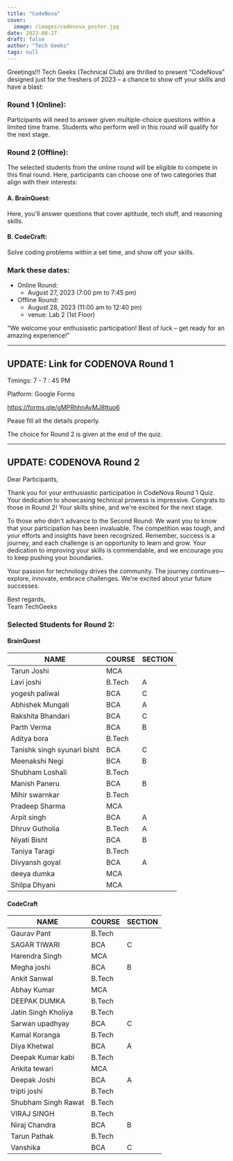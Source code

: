 ```yaml
---
title: "CodeNova"
cover:
  image: /images/codenova_poster.jpg
date: 2023-08-27
draft: false
author: "Tech Geeks"
tags: null
---
```


Greetings!!!
Tech Geeks (Technical Club) are thrilled to present "CodeNova" designed just for the freshers of 2023 – a chance to show off your skills and have a blast:

### Round 1 (Online):

Participants will need to answer given multiple-choice questions within a limited time frame. Students who perform well in this round will qualify for the next stage.

### Round 2 (Offline):

The selected students from the online round will be eligible to compete in this final round. Here, participants can choose one of two categories that align with their interests:

#### A. BrainQuest:

Here, you'll answer questions that cover aptitude, tech stuff, and reasoning skills.

#### B. CodeCraft:

Solve coding problems within a set time, and show off your skills.

### Mark these dates:

- Online Round:
  - August 27, 2023 (7:00 pm to 7:45 pm)
- Offline Round:
  - August 28, 2023 (11:00 am to 12:40 pm)
  - venue: Lab 2 (1st Floor)

"We welcome your enthusiastic participation! Best of luck – get ready for an amazing experience!"

<hr/>

## UPDATE: Link for CODENOVA Round 1

Timings: 7 - 7 : 45 PM

Platform: Google Forms

https://forms.gle/gMPRhhnAvMJ8ttuo6

Pease fill all the details properly.

The choice for Round 2 is given at the end of the quiz.

<hr/>

## UPDATE: CODENOVA Round 2

Dear Participants,

Thank you for your enthusiastic participation in CodeNova Round 1 Quiz. Your dedication to showcasing technical prowess is impressive. Congrats to those in Round 2! Your skills shine, and we're excited for the next stage.

To those who didn't advance to the Second Round: We want you to know that your participation has been invaluable. The competition was tough, and your efforts and insights have been recognized. Remember, success is a journey, and each challenge is an opportunity to learn and grow. Your dedication to improving your skills is commendable, and we encourage you to keep pushing your boundaries.

Your passion for technology drives the community. The journey continues—explore, innovate, embrace challenges. We're excited about your future successes.

Best regards,\
Team TechGeeks

### Selected Students for Round 2:

#### BrainQuest

| NAME                        | COURSE | SECTION |
| --------------------------- | ------ | ------- |
| Tarun Joshi                 | MCA    |         |
| Lavi joshi                  | B.Tech | A       |
| yogesh paliwal              | BCA    | C       |
| Abhishek Mungali            | BCA    | A       |
| Rakshita Bhandari           | BCA    | C       |
| Parth Verma                 | BCA    | B       |
| Aditya bora                 | B.Tech |         |
| Tanishk singh syunari bisht | BCA    | C       |
| Meenakshi Negi              | BCA    | B       |
| Shubham Loshali             | B.Tech |         |
| Manish Paneru               | BCA    | B       |
| Mihir swarnkar              | B.Tech |         |
| Pradeep Sharma              | MCA    |         |
| Arpit singh                 | BCA    | A       |
| Dhruv Gutholia              | B.Tech | A       |
| Niyati Bisht                | BCA    | B       |
| Taniya Taragi               | B.Tech |         |
| Divyansh goyal              | BCA    | A       |
| deeya dumka                 | MCA    |         |
| Shilpa Dhyani               | MCA    |         |

#### CodeCraft

| NAME                | COURSE | SECTION |
| ------------------- | ------ | ------- |
| Gaurav Pant         | B.Tech |         |
| SAGAR TIWARI        | BCA    | C       |
| Harendra Singh      | MCA    |         |
| Megha joshi         | BCA    | B       |
| Ankit Sanwal        | B.Tech |         |
| Abhay Kumar         | MCA    |         |
| DEEPAK DUMKA        | B.Tech |         |
| Jatin Singh Kholiya | B.Tech |         |
| Sarwan upadhyay     | BCA    | C       |
| Kamal Koranga       | B.Tech |         |
| Diya Khetwal        | BCA    | A       |
| Deepak Kumar kabi   | B.Tech |         |
| Ankita tewari       | MCA    |         |
| Deepak Joshi        | BCA    | A       |
| tripti joshi        | B.Tech |         |
| Shubham Singh Rawat | B.Tech |         |
| VIRAJ SINGH         | B.Tech |         |
| Niraj Chandra       | BCA    | B       |
| Tarun Pathak        | B.Tech |         |
| Vanshika            | BCA    | C       |
